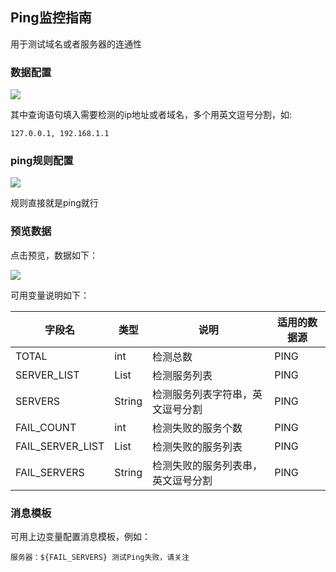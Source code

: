 ## Ping监控指南

用于测试域名或者服务器的连通性

### 数据配置

<img src="https://gitee.com/tim_guai/frostmourne/raw/master/doc/img/ping-metric.png" />

其中查询语句填入需要检测的ip地址或者域名，多个用英文逗号分割，如:

```
127.0.0.1, 192.168.1.1
```

### ping规则配置

<img src="https://gitee.com/tim_guai/frostmourne/raw/master/doc/img/ping-rule.png" />

规则直接就是ping就行

### 预览数据

点击预览，数据如下：

<img src="https://gitee.com/tim_guai/frostmourne/raw/master/doc/img/ping-rule.png" />

可用变量说明如下：

 字段名  | 类型     | 说明  | 适用的数据源
-------- |----------| ------- | -----
TOTAL | int | 检测总数 | PING
SERVER_LIST | List<String> | 检测服务列表 | PING
SERVERS | String | 检测服务列表字符串，英文逗号分割 | PING
FAIL_COUNT | int | 检测失败的服务个数 | PING
FAIL_SERVER_LIST | List<String> | 检测失败的服务列表 | PING
FAIL_SERVERS | String | 检测失败的服务列表串，英文逗号分割 | PING

### 消息模板

可用上边变量配置消息模板，例如：

```
服务器：${FAIL_SERVERS} 测试Ping失败，请关注
```
